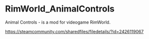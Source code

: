 # RimWorld_AnimalControls

Animal Controls - is a mod for videogame RimWorld.

https://steamcommunity.com/sharedfiles/filedetails/?id=2426119067
